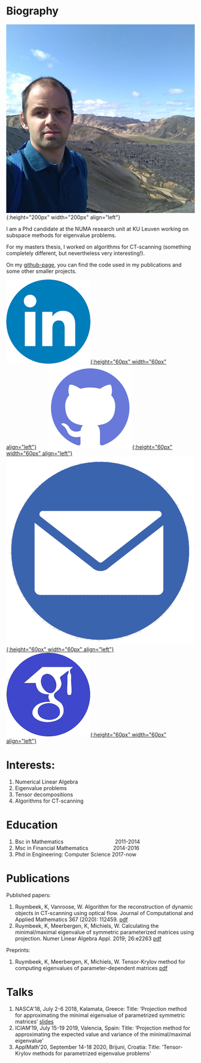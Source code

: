 # Biography

![foto_Koen](afb_fb.png){:height="200px" width="200px" align="left"} 

I am a Phd candidate at the NUMA research unit at KU Leuven working on subspace methods for eigenvalue problems.

For my masters thesis, I worked on algorithms for CT-scanning (something completely different, but nevertheless very interesting!).

On my [github-page](https://github.com/rkuoyemnbeek), you can find the code used in my publications and some other smaller projects.


[![linkedin](linkedin.png){:height="60px" width="60px" align="left"}](https://www.linkedin.com/in/koen-ruymbeek-449673114/) &nbsp;&nbsp;&nbsp;&nbsp;&nbsp;&nbsp; [![github](github-logo.png){:height="60px" width="60px" align="left"}](https://github.com/rkuoyemnbeek) &nbsp;&nbsp;&nbsp;&nbsp;&nbsp;&nbsp;   [![mail](mail.png){:height="60px" width="60px" align="left"}](mailto:koen.ruymbeek@hotmail.com) &nbsp;&nbsp;&nbsp;&nbsp;&nbsp;&nbsp;  [![google_scholar](google_scholar-logo.png){:height="60px" width="60px" align="left"}](https://scholar.google.be/citations?hl=nl&user=u4nZipAAAAAJ) &nbsp; 


# Interests:
1. Numerical Linear Algebra
2. Eigenvalue problems
3. Tensor decompositions
4. Algorithms for CT-scanning

# Education
1. Bsc in Mathematics &nbsp;&nbsp;&nbsp;&nbsp;&nbsp;&nbsp;&nbsp;&nbsp;&nbsp;&nbsp;&nbsp;&nbsp;&nbsp;&nbsp;&nbsp;&nbsp;&nbsp;&nbsp;&nbsp;&nbsp;&nbsp;&nbsp;&nbsp;&nbsp;&nbsp;&nbsp;&nbsp;&nbsp;&nbsp;&nbsp;&nbsp;&nbsp;&nbsp;                 2011-2014
2. Msc in Financial Mathematics &nbsp;&nbsp;&nbsp;&nbsp;&nbsp;&nbsp;&nbsp;&nbsp;&nbsp;&nbsp;&nbsp;&nbsp;&nbsp;&nbsp;&nbsp;  2014-2016
3. Phd in Engineering: Computer Science   2017-now

# Publications
Published papers:
1. Ruymbeek, K, Vanroose, W. Algorithm for the reconstruction of dynamic objects in CT-scanning using optical flow. Journal of Computational and Applied Mathematics 367 (2020): 112459. [pdf](https://arxiv.org/pdf/1905.00723.pdf)
2. Ruymbeek, K, Meerbergen, K, Michiels, W. Calculating the minimal/maximal eigenvalue of symmetric parameterized matrices using projection. Numer Linear Algebra Appl. 2019; 26:e2263 [pdf](https://arxiv.org/pdf/1904.09923.pdf)

Preprints:
1. Ruymbeek, K, Meerbergen, K, Michiels, W. Tensor-Krylov method for computing eigenvalues of parameter-dependent matrices
[pdf](https://arxiv.org/pdf/2006.07473.pdf)

# Talks
1. NASCA'18, July 2-6 2018, Kalamata, Greece: Title: ‘Projection method for approximating the minimal eigenvalue of parametrized symmetric matrices’ [slides](http://nasca18.math.uoa.gr/fileadmin/nasca18.math.uoa.gr/uploads/talks/talk_Koen_Ruymbeek.pdf)
2. ICIAM’19, July 15-19 2019, Valencia, Spain: Title: ‘Projection method for approximating the expected value and variance of the minimal/maximal eigenvalue'
3. ApplMath'20, September 14-18 2020, Brijuni, Croatia: Title: 'Tensor-Krylov methods for parametrized eigenvalue problems'



<!--- ## Welcome to GitHub Pages

You can use the [editor on GitHub](https://github.com/rkuoyemnbeek/rkuoyemnbeek.github.io/edit/master/index.md) to maintain and preview the content for your website in Markdown files.

Whenever you commit to this repository, GitHub Pages will run [Jekyll](https://jekyllrb.com/) to rebuild the pages in your site, from the content in your Markdown files.

### Markdown

Markdown is a lightweight and easy-to-use syntax for styling your writing. It includes conventions for

```markdown
Syntax highlighted code block

# Header 1
## Header 2
### Header 3

- Bulleted
- List

1. Numbered
2. List

**Bold** and _Italic_ and `Code` text

[Link](url) and ![Image](src)
```

For more details see [GitHub Flavored Markdown](https://guides.github.com/features/mastering-markdown/).

### Jekyll Themes

Your Pages site will use the layout and styles from the Jekyll theme you have selected in your [repository settings](https://github.com/rkuoyemnbeek/rkuoyemnbeek.github.io/settings). The name of this theme is saved in the Jekyll `_config.yml` configuration file.

### Support or Contact

Having trouble with Pages? Check out our [documentation](https://docs.github.com/categories/github-pages-basics/) or [contact support](https://github.com/contact) and we’ll help you sort it out. -->
